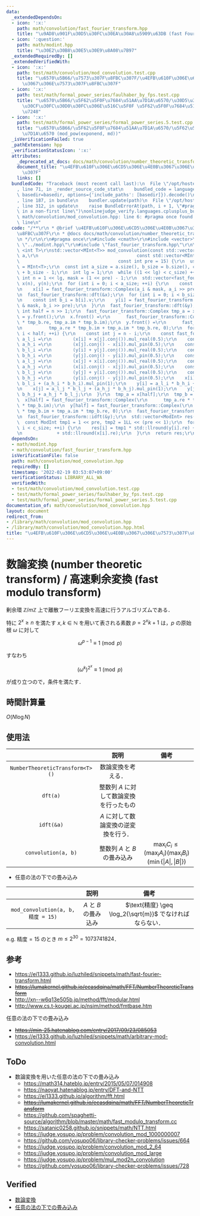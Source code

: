 ```yaml
---
data:
  _extendedDependsOn:
  - icon: ':x:'
    path: math/convolution/fast_fourier_transform.hpp
    title: "\u9AD8\u901F\u30D5\u30FC\u30EA\u30A8\u5909\u63DB (fast Fourier transform)"
  - icon: ':question:'
    path: math/modint.hpp
    title: "\u30E2\u30B8\u30E5\u30E9\u8A08\u7B97"
  _extendedRequiredBy: []
  _extendedVerifiedWith:
  - icon: ':x:'
    path: test/math/convolution/mod_convolution.test.cpp
    title: "\u6570\u5B66/\u7573\u307F\u8FBC\u307F/\u4EFB\u610F\u306E\u6CD5\u306E\u4E0B\
      \u3067\u306E\u7573\u307F\u8FBC\u307F"
  - icon: ':x:'
    path: test/math/formal_power_series/faulhaber_by_fps.test.cpp
    title: "\u6570\u5B66/\u5F62\u5F0F\u7684\u51AA\u7D1A\u6570/\u30D5\u30A1\u30A6\u30EB\
      \u30CF\u30FC\u30D0\u30FC\u306E\u516C\u5F0F \u5F62\u5F0F\u7684\u51AA\u7D1A\u6570\
      \u7248"
  - icon: ':x:'
    path: test/math/formal_power_series/formal_power_series.5.test.cpp
    title: "\u6570\u5B66/\u5F62\u5F0F\u7684\u51AA\u7D1A\u6570/\u5F62\u5F0F\u7684\u51AA\
      \u7D1A\u6570 (mod_pow(exponend, md))"
  _isVerificationFailed: true
  _pathExtension: hpp
  _verificationStatusIcon: ':x:'
  attributes:
    _deprecated_at_docs: docs/math/convolution/number_theoretic_transform.md
    document_title: "\u4EFB\u610F\u306E\u6CD5\u306E\u4E0B\u3067\u306E\u7573\u307F\u8FBC\
      \u307F"
    links: []
  bundledCode: "Traceback (most recent call last):\n  File \"/opt/hostedtoolcache/Python/3.10.2/x64/lib/python3.10/site-packages/onlinejudge_verify/documentation/build.py\"\
    , line 71, in _render_source_code_stat\n    bundled_code = language.bundle(stat.path,\
    \ basedir=basedir, options={'include_paths': [basedir]}).decode()\n  File \"/opt/hostedtoolcache/Python/3.10.2/x64/lib/python3.10/site-packages/onlinejudge_verify/languages/cplusplus.py\"\
    , line 187, in bundle\n    bundler.update(path)\n  File \"/opt/hostedtoolcache/Python/3.10.2/x64/lib/python3.10/site-packages/onlinejudge_verify/languages/cplusplus_bundle.py\"\
    , line 312, in update\n    raise BundleErrorAt(path, i + 1, \"#pragma once found\
    \ in a non-first line\")\nonlinejudge_verify.languages.cplusplus_bundle.BundleErrorAt:\
    \ math/convolution/mod_convolution.hpp: line 6: #pragma once found in a non-first\
    \ line\n"
  code: "/**\r\n * @brief \u4EFB\u610F\u306E\u6CD5\u306E\u4E0B\u3067\u306E\u7573\u307F\
    \u8FBC\u307F\r\n * @docs docs/math/convolution/number_theoretic_transform.md\r\
    \n */\r\n\r\n#pragma once\r\n#include <cmath>\r\n#include <vector>\r\n\r\n#include\
    \ \"../modint.hpp\"\r\n#include \"fast_fourier_transform.hpp\"\r\n\r\ntemplate\
    \ <int T>\r\nstd::vector<MInt<T>> mod_convolution(const std::vector<MInt<T>>&\
    \ a,\r\n                                     const std::vector<MInt<T>>& b,\r\n\
    \                                     const int pre = 15) {\r\n  using ModInt\
    \ = MInt<T>;\r\n  const int a_size = a.size(), b_size = b.size(), c_size = a_size\
    \ + b_size - 1;\r\n  int lg = 1;\r\n  while ((1 << lg) < c_size) ++lg;\r\n  const\
    \ int n = 1 << lg, mask = (1 << pre) - 1;\r\n  std::vector<fast_fourier_transform::Complex>\
    \ x(n), y(n);\r\n  for (int i = 0; i < a_size; ++i) {\r\n    const int a_i = a[i].v;\r\
    \n    x[i] = fast_fourier_transform::Complex(a_i & mask, a_i >> pre);\r\n  }\r\
    \n  fast_fourier_transform::dft(&x);\r\n  for (int i = 0; i < b_size; ++i) {\r\
    \n    const int b_i = b[i].v;\r\n    y[i] = fast_fourier_transform::Complex(b_i\
    \ & mask, b_i >> pre);\r\n  }\r\n  fast_fourier_transform::dft(&y);\r\n  const\
    \ int half = n >> 1;\r\n  fast_fourier_transform::Complex tmp_a = x.front(), tmp_b\
    \ = y.front();\r\n  x.front() =\r\n      fast_fourier_transform::Complex(tmp_a.re\
    \ * tmp_b.re, tmp_a.im * tmp_b.im);\r\n  y.front() =\r\n      fast_fourier_transform::Complex(\r\
    \n          tmp_a.re * tmp_b.im + tmp_a.im * tmp_b.re, 0);\r\n  for (int i = 1;\
    \ i < half; ++i) {\r\n    const int j = n - i;\r\n    const fast_fourier_transform::Complex\
    \ a_l_i =\r\n        (x[i] + x[j].conj()).mul_real(0.5);\r\n    const fast_fourier_transform::Complex\
    \ a_h_i =\r\n        (x[j].conj() - x[i]).mul_pin(0.5);\r\n    const fast_fourier_transform::Complex\
    \ b_l_i =\r\n        (y[i] + y[j].conj()).mul_real(0.5);\r\n    const fast_fourier_transform::Complex\
    \ b_h_i =\r\n        (y[j].conj() - y[i]).mul_pin(0.5);\r\n    const fast_fourier_transform::Complex\
    \ a_l_j =\r\n        (x[j] + x[i].conj()).mul_real(0.5);\r\n    const fast_fourier_transform::Complex\
    \ a_h_j =\r\n        (x[i].conj() - x[j]).mul_pin(0.5);\r\n    const fast_fourier_transform::Complex\
    \ b_l_j =\r\n        (y[j] + y[i].conj()).mul_real(0.5);\r\n    const fast_fourier_transform::Complex\
    \ b_h_j =\r\n        (y[i].conj() - y[j]).mul_pin(0.5);\r\n    x[i] = a_l_i *\
    \ b_l_i + (a_h_i * b_h_i).mul_pin(1);\r\n    y[i] = a_l_i * b_h_i + a_h_i * b_l_i;\r\
    \n    x[j] = a_l_j * b_l_j + (a_h_j * b_h_j).mul_pin(1);\r\n    y[j] = a_l_j *\
    \ b_h_j + a_h_j * b_l_j;\r\n  }\r\n  tmp_a = x[half];\r\n  tmp_b = y[half];\r\n\
    \  x[half] = fast_fourier_transform::Complex(\r\n      tmp_a.re * tmp_b.re, tmp_a.im\
    \ * tmp_b.im);\r\n  y[half] = fast_fourier_transform::Complex(\r\n      tmp_a.re\
    \ * tmp_b.im + tmp_a.im * tmp_b.re, 0);\r\n  fast_fourier_transform::idft(&x);\r\
    \n  fast_fourier_transform::idft(&y);\r\n  std::vector<ModInt> res(c_size);\r\n\
    \  const ModInt tmp1 = 1 << pre, tmp2 = 1LL << (pre << 1);\r\n  for (int i = 0;\
    \ i < c_size; ++i) {\r\n    res[i] = tmp1 * std::llround(y[i].re) + tmp2 * std::llround(x[i].im)\r\
    \n             + std::llround(x[i].re);\r\n  }\r\n  return res;\r\n}\r\n"
  dependsOn:
  - math/modint.hpp
  - math/convolution/fast_fourier_transform.hpp
  isVerificationFile: false
  path: math/convolution/mod_convolution.hpp
  requiredBy: []
  timestamp: '2022-02-19 03:53:07+09:00'
  verificationStatus: LIBRARY_ALL_WA
  verifiedWith:
  - test/math/convolution/mod_convolution.test.cpp
  - test/math/formal_power_series/faulhaber_by_fps.test.cpp
  - test/math/formal_power_series/formal_power_series.5.test.cpp
documentation_of: math/convolution/mod_convolution.hpp
layout: document
redirect_from:
- /library/math/convolution/mod_convolution.hpp
- /library/math/convolution/mod_convolution.hpp.html
title: "\u4EFB\u610F\u306E\u6CD5\u306E\u4E0B\u3067\u306E\u7573\u307F\u8FBC\u307F"
---
```

# 数論変換 (number theoretic transform) / 高速剰余変換 (fast modulo transform)

剰余環 $\mathbb{Z} / m\mathbb{Z}$ 上で離散フーリエ変換を高速に行うアルゴリズムである．

特に $2^x \geq n$ を満たす $x, k \in \mathbb{N}$ を用いて表される素数 $p = 2^x k + 1$ は，$p$ の原始根 $\omega$ に対して

$$\omega^{p - 1} \equiv 1 \pmod{p}$$

すなわち

$$(\omega^k)^{2^x} \equiv 1 \pmod{p}$$

が成り立つので，条件を満たす．


## 時間計算量

$O(N\log{N})$


## 使用法

||説明|備考|
|:--:|:--:|:--:|
|`NumberTheoreticTransform<T>()`|数論変換を考える．||
|`dft(a)`|整数列 $A$ に対して数論変換を行ったもの||
|`idft(&a)`|$A$ に対して数論変換の逆変換を行う．||
|`convolution(a, b)`|整数列 $A$ と $B$ の畳み込み|$\max_i{C_i} \leq (\max_i{A_i})(\max_i{B_i})(\min \lbrace \lvert A \rvert, \lvert B \rvert \rbrace)$|

- 任意の法の下での畳み込み

||説明|備考|
|:--:|:--:|:--:|
|`mod_convolution(a, b, 精度 = 15)`|$A$ と $B$ の畳み込み|$\text{精度} \geq \log_2{\sqrt{m}}$ でなければならない．|

e.g. $\text{精度} = 15$ のとき $m \leq 2^{30} = 1073741824$．


## 参考

- https://ei1333.github.io/luzhiled/snippets/math/fast-fourier-transform.html
- ~~https://lumakernel.github.io/ecasdqina/math/FFT/NumberTheoreticTransform~~
- http://xn--w6q13e505b.jp/method/fft/modular.html
- http://www.cs.t-kougei.ac.jp/nsim/method/fmtbase.htm

任意の法の下での畳み込み
- ~~https://min-25.hatenablog.com/entry/2017/09/23/085053~~
- https://ei1333.github.io/luzhiled/snippets/math/arbitrary-mod-convolution.html


## ToDo

- 数論変換を用いた任意の法の下での畳み込み
  - https://math314.hateblo.jp/entry/2015/05/07/014908
  - https://naoyat.hatenablog.jp/entry/DFT-and-NTT
  - https://ei1333.github.io/algorithm/fft.html
  - ~~https://lumakernel.github.io/ecasdqina/math/FFT/NumberTheoreticTransform~~
  - https://github.com/spaghetti-source/algorithm/blob/master/math/fast_modulo_transform.cc
  - https://satanic0258.github.io/snippets/math/NTT.html
  - https://judge.yosupo.jp/problem/convolution_mod_1000000007
  - https://github.com/yosupo06/library-checker-problems/issues/664
  - https://judge.yosupo.jp/problem/convolution_mod_2_64
  - https://judge.yosupo.jp/problem/convolution_mod_large
  - https://judge.yosupo.jp/problem/mul_mod2n_convolution
  - https://github.com/yosupo06/library-checker-problems/issues/728


## Verified

- [数論変換](https://judge.yosupo.jp/submission/3591)
- [任意の法の下での畳み込み](https://atcoder.jp/contests/atc001/submissions/25084524)
